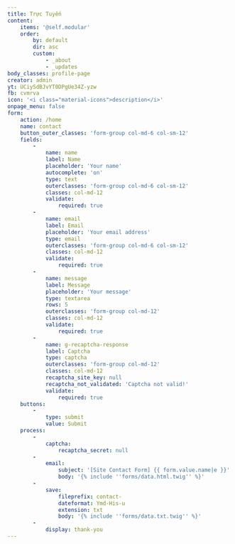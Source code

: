 ```yaml
---
title: Trực Tuyến
content:
    items: '@self.modular'
    order:
        by: default
        dir: asc
        custom:
            - _about
            - _updates
body_classes: profile-page
creator: admin
yt: UCiySdBJvYT0DPgUe34Z-yzw
fb: cvmrva
icon: '<i class="material-icons">description</i>'
onpage_menu: false
form:
    action: /home
    name: contact
    button_outer_classes: 'form-group col-md-6 col-sm-12'
    fields:
        -
            name: name
            label: Name
            placeholder: 'Your name'
            autocomplete: 'on'
            type: text
            outerclasses: 'form-group col-md-6 col-sm-12'
            classes: col-md-12
            validate:
                required: true
        -
            name: email
            label: Email
            placeholder: 'Your email address'
            type: email
            outerclasses: 'form-group col-md-6 col-sm-12'
            classes: col-md-12
            validate:
                required: true
        -
            name: message
            label: Message
            placeholder: 'Your message'
            type: textarea
            rows: 5
            outerclasses: 'form-group col-md-12'
            classes: col-md-12
            validate:
                required: true
        -
            name: g-recaptcha-response
            label: Captcha
            type: captcha
            outerclasses: 'form-group col-md-12'
            classes: col-md-12
            recaptcha_site_key: null
            recaptcha_not_validated: 'Captcha not valid!'
            validate:
                required: true
    buttons:
        -
            type: submit
            value: Submit
    process:
        -
            captcha:
                recaptcha_secret: null
        -
            email:
                subject: '[Site Contact Form] {{ form.value.name|e }}'
                body: '{% include ''forms/data.html.twig'' %}'
        -
            save:
                fileprefix: contact-
                dateformat: Ymd-His-u
                extension: txt
                body: '{% include ''forms/data.txt.twig'' %}'
        -
            display: thank-you
---
```


